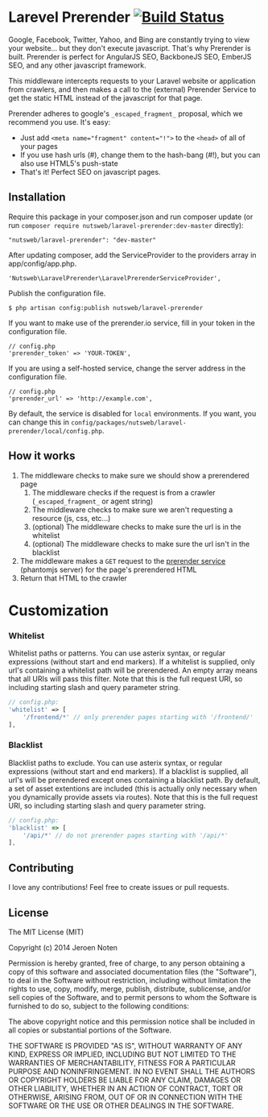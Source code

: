Larevel Prerender [![Build Status](https://travis-ci.org/JeroenNoten/Laravel-Prerender.svg?branch=master)](https://travis-ci.org/JeroenNoten/Laravel-Prerender)
=========================== 

Google, Facebook, Twitter, Yahoo, and Bing are constantly trying to view your website... but they don't execute javascript. That's why Prerender is built. Prerender is perfect for AngularJS SEO, BackboneJS SEO, EmberJS SEO, and any other javascript framework.

This middleware intercepts requests to your Laravel website or application from crawlers, and then makes a call to the (external) Prerender Service to get the static HTML instead of the javascript for that page.

Prerender adheres to google's `_escaped_fragment_` proposal, which we recommend you use. It's easy:
- Just add `<meta name="fragment" content="!">` to the `<head>` of all of your pages
- If you use hash urls (#), change them to the hash-bang (#!), but you can also use HTML5's push-state
- That's it! Perfect SEO on javascript pages.

## Installation

Require this package in your composer.json and run composer update (or run `composer require nutsweb/laravel-prerender:dev-master` directly):

    "nutsweb/laravel-prerender": "dev-master"

After updating composer, add the ServiceProvider to the providers array in app/config/app.php.

    'Nutsweb\LaravelPrerender\LaravelPrerenderServiceProvider',

Publish the configuration file.

    $ php artisan config:publish nutsweb/laravel-prerender

If you want to make use of the prerender.io service, fill in your token in the configuration file.
    
    // config.php
    'prerender_token' => 'YOUR-TOKEN',
    
If you are using a self-hosted service, change the server address in the configuration file.

    // config.php
    'prerender_url' => 'http://example.com',

By default, the service is disabled for `local` environments. If you want, you can change this in `config/packages/nutsweb/laravel-prerender/local/config.php`.

## How it works
1. The middleware checks to make sure we should show a prerendered page
	1. The middleware checks if the request is from a crawler (`_escaped_fragment_` or agent string)
	2. The middleware checks to make sure we aren't requesting a resource (js, css, etc...)
	3. (optional) The middleware checks to make sure the url is in the whitelist
	4. (optional) The middleware checks to make sure the url isn't in the blacklist
2. The middleware makes a `GET` request to the [prerender service](https://github.com/prerender/prerender) (phantomjs server) for the page's prerendered HTML
3. Return that HTML to the crawler

# Customization

### Whitelist

Whitelist paths or patterns. You can use asterix syntax, or regular expressions (without start and end markers).
If a whitelist is supplied, only url's containing a whitelist path will be prerendered.
An empty array means that all URIs will pass this filter.
Note that this is the full request URI, so including starting slash and query parameter string.

```php
// config.php:
'whitelist' => [
    '/frontend/*' // only prerender pages starting with '/frontend/'
],
```

### Blacklist

Blacklist paths to exclude. You can use asterix syntax, or regular expressions (without start and end markers).
If a blacklist is supplied, all url's will be prerendered except ones containing a blacklist path.
By default, a set of asset extentions are included (this is actually only necessary when you dynamically provide assets via routes).
Note that this is the full request URI, so including starting slash and query parameter string.

```js
// config.php:
'blacklist' => [
    '/api/*' // do not prerender pages starting with '/api/*'
],
```

## Contributing

I love any contributions! Feel free to create issues or pull requests.

## License

The MIT License (MIT)

Copyright (c) 2014 Jeroen Noten

Permission is hereby granted, free of charge, to any person obtaining a copy
of this software and associated documentation files (the "Software"), to deal
in the Software without restriction, including without limitation the rights
to use, copy, modify, merge, publish, distribute, sublicense, and/or sell
copies of the Software, and to permit persons to whom the Software is
furnished to do so, subject to the following conditions:

The above copyright notice and this permission notice shall be included in
all copies or substantial portions of the Software.

THE SOFTWARE IS PROVIDED "AS IS", WITHOUT WARRANTY OF ANY KIND, EXPRESS OR
IMPLIED, INCLUDING BUT NOT LIMITED TO THE WARRANTIES OF MERCHANTABILITY,
FITNESS FOR A PARTICULAR PURPOSE AND NONINFRINGEMENT. IN NO EVENT SHALL THE
AUTHORS OR COPYRIGHT HOLDERS BE LIABLE FOR ANY CLAIM, DAMAGES OR OTHER
LIABILITY, WHETHER IN AN ACTION OF CONTRACT, TORT OR OTHERWISE, ARISING FROM,
OUT OF OR IN CONNECTION WITH THE SOFTWARE OR THE USE OR OTHER DEALINGS IN
THE SOFTWARE.
